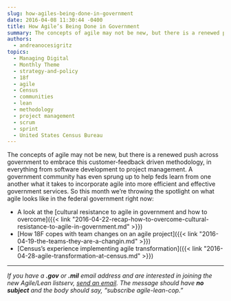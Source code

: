 ```yaml
---
slug: how-agiles-being-done-in-government
date: 2016-04-08 11:30:44 -0400
title: How Agile’s Being Done in Government
summary: The concepts of agile may not be new, but there is a renewed push across government to embrace this customer-feedback driven methodology, in everything from software development to project management. A government community has even sprung up to help feds learn from one another what it takes to incorporate agile into more efficient and effective
authors:
  - andreanocesigritz
topics:
  - Managing Digital
  - Monthly Theme
  - strategy-and-policy
  - 18f
  - agile
  - Census
  - communities
  - lean
  - methodology
  - project management
  - scrum
  - sprint
  - United States Census Bureau
---
```


The concepts of agile may not be new, but there is a renewed push across government to embrace this customer-feedback driven methodology, in everything from software development to project management. A government community has even sprung up to help feds learn from one another what it takes to incorporate agile into more efficient and effective government services. So this month we’re throwing the spotlight on what agile looks like in the federal government right now:

  * A look at the [cultural resistance to agile in government and how to overcome]({{< link "2016-04-22-recap-how-to-overcome-cultural-resistance-to-agile-in-government.md" >}})
  * [How 18F copes with team changes on an agile project]({{< link "2016-04-19-the-teams-they-are-a-changin.md" >}})
  * [Census’s experience implementing agile transformation]({{< link "2016-04-28-agile-transformation-at-census.md" >}})

* * * 

_If you have a **.gov** or **.mil** email address and are interested in joining the new Agile/Lean listserv, [send an email](mailto:listserv@listserv.gsa.gov). The message should have **no subject** and the body should say, &#8220;subscribe agile-lean-cop.&#8221;_
